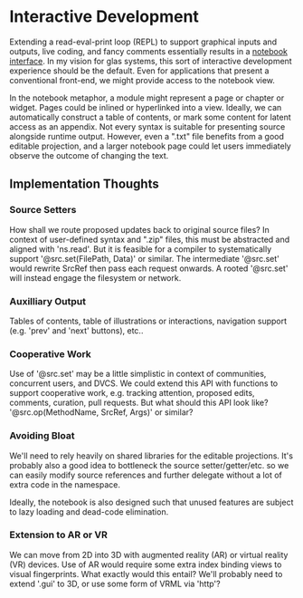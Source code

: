 # Interactive Development 

Extending a read-eval-print loop (REPL) to support graphical inputs and outputs, live coding, and fancy comments essentially results in a [notebook interface](https://en.wikipedia.org/wiki/Notebook_interface). In my vision for glas systems, this sort of interactive development experience should be the default. Even for applications that present a conventional front-end, we might provide access to the notebook view.

In the notebook metaphor, a module might represent a page or chapter or widget. Pages could be inlined or hyperlinked into a view. Ideally, we can automatically construct a table of contents, or mark some content for latent access as an appendix. Not every syntax is suitable for presenting source alongside runtime output. However, even a ".txt" file benefits from a good editable projection, and a larger notebook page could let users immediately observe the outcome of changing the text.

## Implementation Thoughts

### Source Setters

How shall we route proposed updates back to original source files? In context of user-defined syntax and ".zip" files, this must be abstracted and aligned with 'ns.read'. But it is feasible for a compiler to systematically support '@src.set(FilePath, Data)' or similar. The intermediate '@src.set' would rewrite SrcRef then pass each request onwards. A rooted '@src.set' will instead engage the filesystem or network.

### Auxilliary Output

Tables of contents, table of illustrations or interactions, navigation support (e.g. 'prev' and 'next' buttons), etc.. 

### Cooperative Work

Use of '@src.set' may be a little simplistic in context of communities, concurrent users, and DVCS. We could extend this API with functions to support cooperative work, e.g. tracking attention, proposed edits, comments, curation, pull requests. But what should this API look like? '@src.op(MethodName, SrcRef, Args)' or similar?

### Avoiding Bloat

We'll need to rely heavily on shared libraries for the editable projections. It's probably also a good idea to bottleneck the source setter/getter/etc. so we can easily modify source references and further delegate without a lot of extra code in the namespace.

Ideally, the notebook is also designed such that unused features are subject to lazy loading and dead-code elimination.

### Extension to AR or VR

We can move from 2D into 3D with augmented reality (AR) or virtual reality (VR) devices. Use of AR would require some extra index binding views to visual fingerprints. What exactly would this entail? We'll probably need to extend '.gui' to 3D, or use some form of VRML via 'http'?


